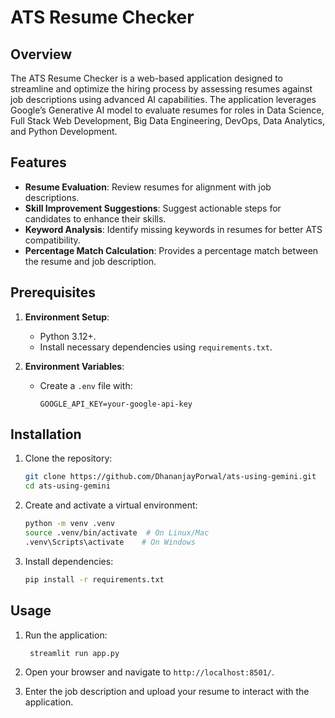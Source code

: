 # ATS Resume Checker

## Overview
The ATS Resume Checker is a web-based application designed to streamline and optimize the hiring process by assessing resumes against job descriptions using advanced AI capabilities. The application leverages Google’s Generative AI model to evaluate resumes for roles in Data Science, Full Stack Web Development, Big Data Engineering, DevOps, Data Analytics, and Python Development.

## Features
- **Resume Evaluation**: Review resumes for alignment with job descriptions.
- **Skill Improvement Suggestions**: Suggest actionable steps for candidates to enhance their skills.
- **Keyword Analysis**: Identify missing keywords in resumes for better ATS compatibility.
- **Percentage Match Calculation**: Provides a percentage match between the resume and job description.

## Prerequisites
1. **Environment Setup**:
   - Python 3.12+.
   - Install necessary dependencies using `requirements.txt`.
   
2. **Environment Variables**:
   - Create a `.env` file with:
     ```env
     GOOGLE_API_KEY=your-google-api-key
     ```
   
## Installation
1. Clone the repository:
   ```bash
   git clone https://github.com/DhananjayPorwal/ats-using-gemini.git
   cd ats-using-gemini
   ```

2. Create and activate a virtual environment:
   ```bash
   python -m venv .venv
   source .venv/bin/activate  # On Linux/Mac
   .venv\Scripts\activate    # On Windows
   ```

3. Install dependencies:
   ```bash
   pip install -r requirements.txt
   ```

## Usage
1. Run the application:
   ```bash
    streamlit run app.py
   ```

2. Open your browser and navigate to `http://localhost:8501/`.

3. Enter the job description and upload your resume to interact with the application.
